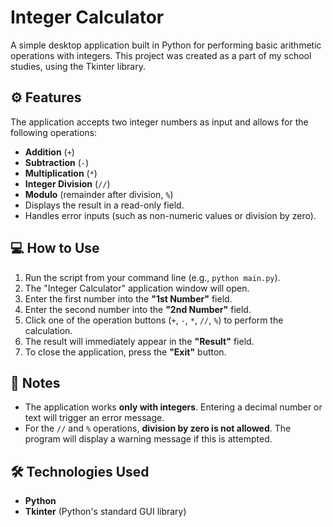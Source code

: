 # Integer Calculator

A simple desktop application built in Python for performing basic arithmetic operations with integers. This project was created as a part of my school studies, using the Tkinter library.

## ⚙️ Features

The application accepts two integer numbers as input and allows for the following operations:

* **Addition** (`+`)
* **Subtraction** (`-`)
* **Multiplication** (`*`)
* **Integer Division** (`//`)
* **Modulo** (remainder after division, `%`)
* Displays the result in a read-only field.
* Handles error inputs (such as non-numeric values or division by zero).

## 💻 How to Use

1.  Run the script from your command line (e.g., `python main.py`).
2.  The "Integer Calculator" application window will open.
3.  Enter the first number into the **"1st Number"** field.
4.  Enter the second number into the **"2nd Number"** field.
5.  Click one of the operation buttons (`+`, `-`, `*`, `//`, `%`) to perform the calculation.
6.  The result will immediately appear in the **"Result"** field.
7.  To close the application, press the **"Exit"** button.

## 📝 Notes

* The application works **only with integers**. Entering a decimal number or text will trigger an error message.
* For the `//` and `%` operations, **division by zero is not allowed**. The program will display a warning message if this is attempted.

## 🛠 Technologies Used

* **Python**
* **Tkinter** (Python's standard GUI library)
